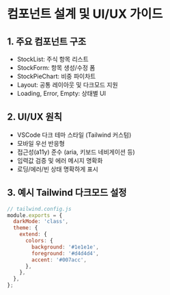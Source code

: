 # 컴포넌트 설계 및 UI/UX 가이드

## 1. 주요 컴포넌트 구조

- StockList: 주식 항목 리스트
- StockForm: 항목 생성/수정 폼
- StockPieChart: 비중 파이차트
- Layout: 공통 레이아웃 및 다크모드 지원
- Loading, Error, Empty: 상태별 UI

## 2. UI/UX 원칙

- VSCode 다크 테마 스타일 (Tailwind 커스텀)
- 모바일 우선 반응형
- 접근성(a11y) 준수 (aria, 키보드 네비게이션 등)
- 입력값 검증 및 에러 메시지 명확화
- 로딩/에러/빈 상태 명확하게 표시

## 3. 예시 Tailwind 다크모드 설정

```js
// tailwind.config.js
module.exports = {
  darkMode: 'class',
  theme: {
    extend: {
      colors: {
        background: '#1e1e1e',
        foreground: '#d4d4d4',
        accent: '#007acc',
      },
    },
  },
};
```
